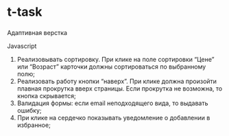 # t-task

###  
Адаптивная верстка  

Javascript  
1. Реализовывать сортировку. При клике на поле сортировки “Цене” или “Возраст” карточки должны сортироваться по выбранному полю;  
2. Реализовать работу кнопки “наверх”. При клике должна произойти плавная прокрутка вверх страницы. Если прокрутка не возможна, то кнопка скрывается;  
3. Валидация формы: если email неподходящего вида, то выдавать ошибку;  
4. При клике на сердечко показывать уведомление о добавлении в избранное;  


